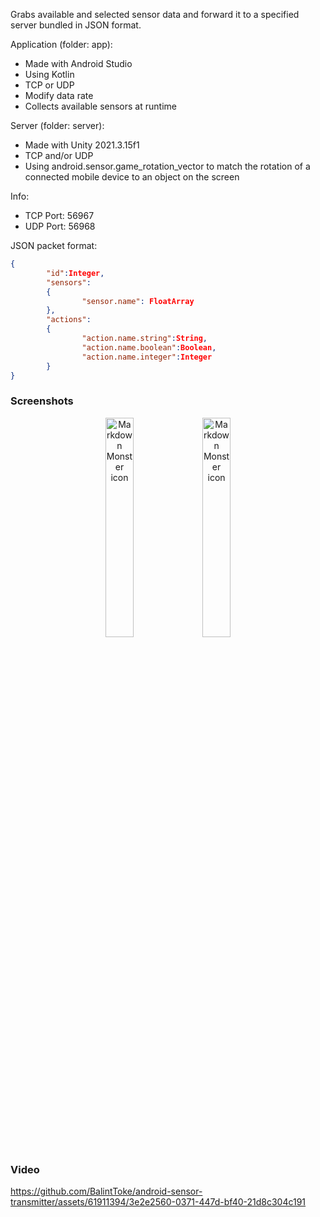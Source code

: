 Grabs available and selected sensor data and forward it to a specified server bundled in JSON format.

Application (folder: app):
 - Made with Android Studio
 - Using Kotlin
 - TCP or UDP
 - Modify data rate
 - Collects available sensors at runtime 

Server (folder: server):
 - Made with Unity 2021.3.15f1
 - TCP and/or UDP
 - Using android.sensor.game_rotation_vector to match the rotation of a connected mobile device to an object on the screen

Info:
- TCP Port: 56967
- UDP Port: 56968

JSON packet format:
```json
{
        "id":Integer,
        "sensors": 
        {
                "sensor.name": FloatArray
        },
        "actions":
        {
                "action.name.string":String,
                "action.name.boolean":Boolean,
                "action.name.integer":Integer
        }
}
```

### Screenshots

<div style="text-align: center">
<img src="https://btokesoftwares.com/nelson-rule-python/app_main.jpg"
     alt="Markdown Monster icon"
     style="width: 30%" 
     width=300/>
<img src="https://btokesoftwares.com/nelson-rule-python/app_connect.jpg"
     alt="Markdown Monster icon"
     style="width: 30%" 
     width=300/>
</div>

### Video

https://github.com/BalintToke/android-sensor-transmitter/assets/61911394/3e2e2560-0371-447d-bf40-21d8c304c191

